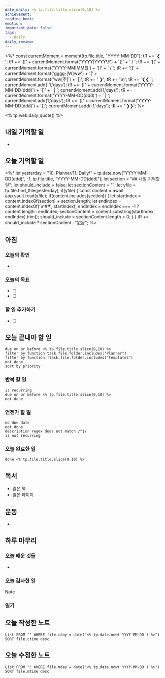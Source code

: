 ```yaml
---
date_daily: <% tp.file.title.slice(0,10) %>
achievement: 
reading_book: 
emotion: 
important_date: false
tags:
  - daily
daily_review:
---
```

<%* 
	const currentMoment = moment(tp.file.title, "YYYY-MM-DD");
	tR += '❮ '; tR += '[[' + currentMoment.format('YYYY|YYYY년') + ']]' + ' / '; 
	tR += '[[' + currentMoment.format('YYYY-MM|MM월') + ']]' + ' / '; 
	tR += '[[' + currentMoment.format('gggg-[W]ww') + '|' + currentMoment.format('ww[주]') + ']]'; 
	tR += ' ❯'; 
	tR += '\n';
	tR += '❮❮ '; 
	currentMoment.add(-1,'days'); 
	tR += '[[' + currentMoment.format('YYYY-MM-DD(ddd)') + ']]' + ' | '; currentMoment.add(1,'days'); 
	tR += currentMoment.format('YYYY-MM-DD(ddd)') + ' | '; currentMoment.add(1,'days'); 
	tR += '[[' + currentMoment.format('YYYY-MM-DD(ddd)') + ']]'; currentMoment.add(-1,'days'); 
	tR += ' ❯❯'; %>


<% tp.web.daily_quote() %>

## 내일 기억할 일 
-

## 오늘 기억할 일
<%* 
	let yesterday = "10. Planner/11. Daily/" + tp.date.now("YYYY-MM-DD(ddd)", -1, tp.file.title, "YYYY-MM-DD(ddd)"); 
	let section = "## 내일 기억할 일"; 
	let should_include = false; 
	let sectionContent = ""; 
	let yfile = tp.file.find_tfile(yesterday); 
	if(yfile) { const content = await app.vault.read(yfile); if(content.includes(section)) { let startIndex = content.indexOf(section) + section.length; 
	let endIndex = content.indexOf('\n##', startIndex); endIndex = endIndex === -1 ? content.length : endIndex; sectionContent = content.substring(startIndex, endIndex).trim(); should_include = sectionContent.length > 0; } } tR += should_include ? sectionContent : "없음"; 
%>
## 아침 
### 오늘의 확언 
- 
### 오늘의 목표 
- [ ] 
- [ ] 

### 할 일 추가하기 
- [ ] 

## 오늘 끝내야 할 일 
```tasks
due on or before <% tp.file.title.slice(0,10) %> 
filter by function task.file.folder.includes("Planner") 
filter by function !task.file.folder.includes("templates") 
not done 
sort by priority 
```
### 반복 할 일 
```tasks
is recurring
due on or before <% tp.file.title.slice(0,10) %> 
not done
```

### 언젠가 할 일 
```tasks 
no due date 
not done 
description regex does not match /^$/
is not recurring
``` 
### 오늘 완료한 일 
```tasks
done <% tp.file.title.slice(0,10) %> 
``` 
## 독서 
- 읽은 책 
- 읽은 페이지 
## 운동 
- 
## 하루 마무리 
### 오늘 배운 것들 
- 
### 오늘 감사한 일 
>[!note] 


### 일기 
## 오늘 작성한 노트 
```dataview 
List FROM "" WHERE file.cday = date("<% tp.date.now('YYYY-MM-DD') %>") SORT file.ctime desc 
``` 
## 오늘 수정한 노트 
 ```dataview 
 List FROM "" WHERE file.mday = date("<% tp.date.now('YYYY-MM-DD') %>") SORT file.mtime desc 
 ```
 